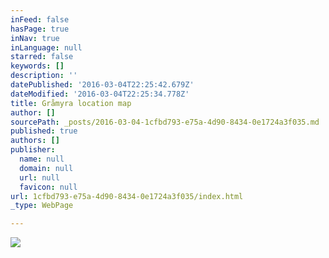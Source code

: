 ```yaml
---
inFeed: false
hasPage: true
inNav: true
inLanguage: null
starred: false
keywords: []
description: ''
datePublished: '2016-03-04T22:25:42.679Z'
dateModified: '2016-03-04T22:25:34.778Z'
title: Gråmyra location map
author: []
sourcePath: _posts/2016-03-04-1cfbd793-e75a-4d90-8434-0e1724a3f035.md
published: true
authors: []
publisher:
  name: null
  domain: null
  url: null
  favicon: null
url: 1cfbd793-e75a-4d90-8434-0e1724a3f035/index.html
_type: WebPage

---
```

![](https://the-grid-user-content.s3-us-west-2.amazonaws.com/ef79d27c-9b0d-4066-8177-38fcbea31574.jpg)
